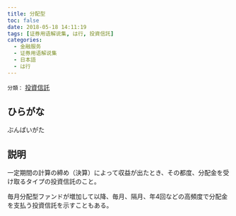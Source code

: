 ```yaml
---
title: 分配型
toc: false
date: 2018-05-18 14:11:19
tags: [证券用语解说集, は行, 投資信託]
categories:
  - 金融服务
  - 证券用语解说集
  - 日本語
  - は行
---
```


`分類：` [投資信託](/tags/投資信託/)

## ひらがな

ぶんぱいがた

## 説明

一定期間の計算の締め（決算）によって収益が出たとき、その都度、分配金を受け取るタイプの投資信託のこと。

毎月分配型ファンドが増加して以降、毎月、隔月、年4回などの高頻度で分配金を支払う投資信託を示すこともある。
